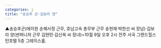 ```yaml
---
categories: j
title: "송승후 군·김보라 양"
---
```

▲송승후군(에이원 손해사정 근무, 호남고속 총무부 근무 송현재·박한선 씨 장남)·김보라 양(썬퍼니처 근무 김현민·김신옥 씨 장녀)=10월 9일 오후 2시 전주 서곡 그랜드힐스턴호텔 5층 그레이스홀.